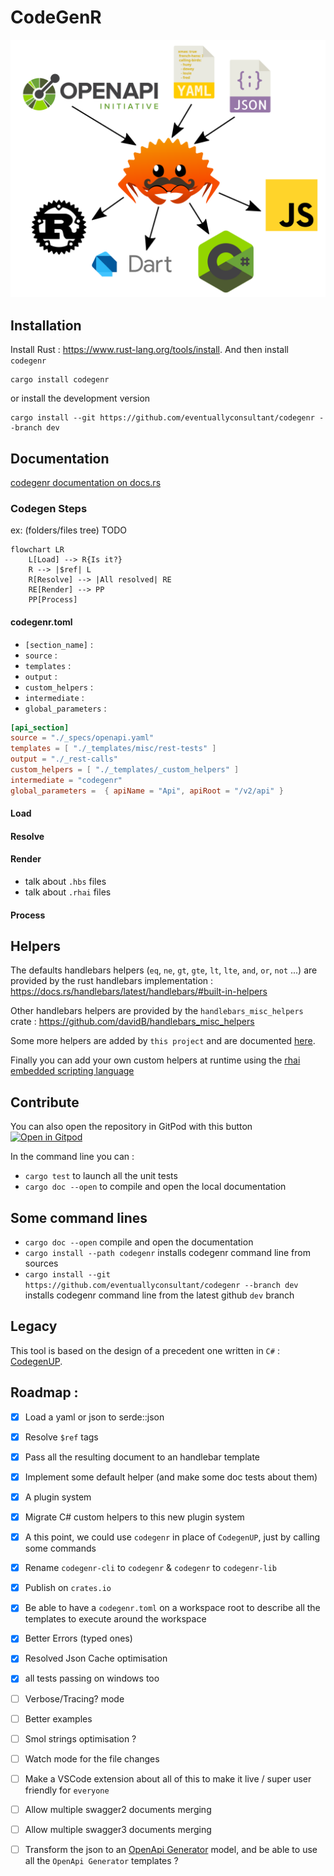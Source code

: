 # CodeGenR

![codegenr graphical explanation](_assets/codegenr.svg)

## Installation

Install Rust : https://www.rust-lang.org/tools/install.
And then install `codegenr`

```
cargo install codegenr
```

or install the development version

```
cargo install --git https://github.com/eventuallyconsultant/codegenr --branch dev
```

## Documentation

[codegenr documentation on docs.rs](https://docs.rs/codegenr/latest)

### Codegen Steps

ex: (folders/files tree) TODO

```mermaid
flowchart LR
    L[Load] --> R{Is it?}
    R --> |$ref| L
    R[Resolve] --> |All resolved| RE
    RE[Render] --> PP
    PP[Process]

```

#### codegenr.toml

- `[section_name]` :
- `source` :
- `templates` :
- `output` :
- `custom_helpers` :
- `intermediate` :
- `global_parameters` :

```toml
[api_section]
source = "./_specs/openapi.yaml"
templates = [ "./_templates/misc/rest-tests" ]
output = "./_rest-calls"
custom_helpers = [ "./_templates/_custom_helpers" ]
intermediate = "codegenr"
global_parameters =  { apiName = "Api", apiRoot = "/v2/api" }
```

#### Load

#### Resolve

#### Render

- talk about `.hbs` files
- talk about `.rhai` files

#### Process

## Helpers

The defaults handlebars helpers (`eq`, `ne`, `gt`, `gte`, `lt`, `lte`, `and`, `or`, `not` ...) are provided by the rust handlebars implementation : https://docs.rs/handlebars/latest/handlebars/#built-in-helpers

Other handlebars helpers are provided by the `handlebars_misc_helpers` crate : https://github.com/davidB/handlebars_misc_helpers

Some more helpers are added by `this project` and are documented [here](https://docs.rs/codegenr/latest/codegenr/helpers/index.html).

Finally you can add your own custom helpers at runtime using the [rhai embedded scripting language](https://rhai.rs/)

## Contribute

You can also open the repository in GitPod with this button
[![Open in Gitpod](https://gitpod.io/button/open-in-gitpod.svg)](https://gitpod.io/#https://github.com/eventuallyconsultant/codegenr)

In the command line you can :

- `cargo test` to launch all the unit tests
- `cargo doc --open` to compile and open the local documentation

## Some command lines

- `cargo doc --open` compile and open the documentation
- `cargo install --path codegenr` installs codegenr command line from sources
- `cargo install --git https://github.com/eventuallyconsultant/codegenr --branch dev` installs codegenr command line from the latest github `dev` branch

## Legacy

This tool is based on the design of a precedent one written in `C#` : [CodegenUP](https://github.com/BeezUP/dotnet-codegen).

## Roadmap :

- [x] Load a yaml or json to serde::json
- [x] Resolve `$ref` tags
- [x] Pass all the resulting document to an handlebar template
- [x] Implement some default helper (and make some doc tests about them)
- [x] A plugin system
- [x] Migrate C# custom helpers to this new plugin system
- [x] A this point, we could use `codegenr` in place of `CodegenUP`, just by calling some commands
- [x] Rename `codegenr-cli` to `codegenr` & `codegenr` to `codegenr-lib`
- [x] Publish on `crates.io`
- [x] Be able to have a `codegenr.toml` on a workspace root to describe all the templates to execute around the workspace
- [x] Better Errors (typed ones)
- [x] Resolved Json Cache optimisation
- [x] all tests passing on windows too
- [ ] Verbose/Tracing? mode
- [ ] Better examples
- [ ] Smol strings optimisation ?
- [ ] Watch mode for the file changes
- [ ] Make a VSCode extension about all of this to make it live / super user friendly for `everyone`

- [ ] Allow multiple swagger2 documents merging
- [ ] Allow multiple swagger3 documents merging
- [ ] Transform the json to an [OpenApi Generator](https://openapi-generator.tech/) model, and be able to use all the `OpenApi Generator` templates ?
